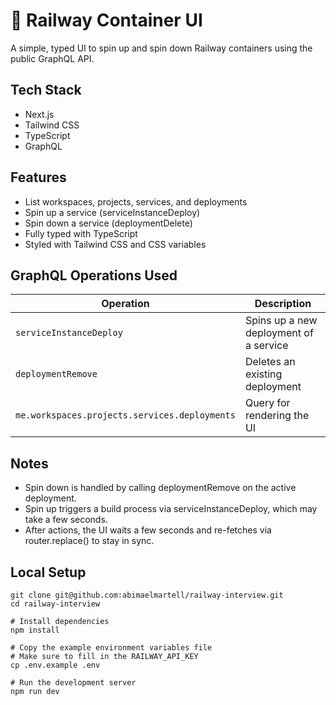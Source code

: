 # 🚀 Railway Container UI

A simple, typed UI to spin up and spin down Railway containers using the public GraphQL API.

## Tech Stack

- Next.js
- Tailwind CSS
- TypeScript
- GraphQL

## Features

- List workspaces, projects, services, and deployments
- Spin up a service (serviceInstanceDeploy)
- Spin down a service (deploymentDelete)
- Fully typed with TypeScript
- Styled with Tailwind CSS and CSS variables

## GraphQL Operations Used

| Operation                                     | Description                            |
| --------------------------------------------- | -------------------------------------- |
| `serviceInstanceDeploy`                       | Spins up a new deployment of a service |
| `deploymentRemove`                            | Deletes an existing deployment         |
| `me.workspaces.projects.services.deployments` | Query for rendering the UI             |

## Notes

- Spin down is handled by calling deploymentRemove on the active deployment.
- Spin up triggers a build process via serviceInstanceDeploy, which may take a few seconds.
- After actions, the UI waits a few seconds and re-fetches via router.replace() to stay in sync.

## Local Setup

```
git clone git@github.com:abimaelmartell/railway-interview.git
cd railway-interview

# Install dependencies
npm install

# Copy the example environment variables file
# Make sure to fill in the RAILWAY_API_KEY
cp .env.example .env

# Run the development server
npm run dev
```

